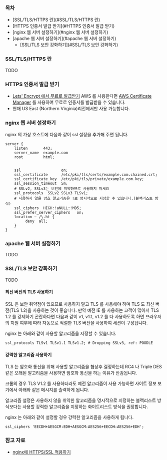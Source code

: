 ### 목차 

* [SSL/TLS/HTTPS 란](#SSL/TLS/HTTPS 란)
* [HTTPS 인증서 발급 받기](#HTTPS 인증서 발급 받기)
* [nginx 웹 서버 설정하기](#nginx 웹 서버 설정하기)
* [apache 웹 서버 설정하기](#apache 웹 서버 설정하기)
  * [SSL/TLS 보안 강화하기](#SSL/TLS 보안 강화하기)


### SSL/TLS/HTTPS 란
TODO


### HTTPS 인증서 발급 받기

* [Lets' Encrypt 에서 무료로 발급받기](https://blog.outsider.ne.kr/1178)
AWS 를 사용한다면 [AWS Certificate Manager](https://aws.amazon.com/ko/certificate-manager/) 를 사용하여 무료로 인증서를 발급받을 수 있습니다.
* 현재 US East (Northern Virginia)리전에서만 사용 가능합니다.


### nginx 웹 서버 설정하기

nginx 의 가상 호스트에 다음과 같이 ssl 설정을 추가해 주면 됩니다.

```
server {
    listen       443;
    server_name  example.com
    root         html;
 
 
    ssl                  on;
    ssl_certificate      /etc/pki/tls/certs/example.com.chained.crt;
    ssl_certificate_key  /etc/pki/tls/private/example.com.key;
    ssl_session_timeout  5m;
    # SSLv2, SSLv3는 보안에 취약하므로 사용하지 마세요
    ssl_protocols  SSLv2 SSLv3 TLSv1;
    # 사용하지 않을 암호 알고리즘은 !로 명시적으로 지정할 수 있습니다.(블랙리스트 방식) 	
    ssl_ciphers  HIGH:!aNULL:!MD5;
    ssl_prefer_server_ciphers   on;
    location ~ /\.ht {
         deny  all;
    }
}
```


### apache 웹 서버 설정하기

TODO


### SSL/TLS 보안 강화하기

TODO

#### 최신 버전의 TLS 사용하기

SSL 은 보안 취약점이 있으므로 사용하지 말고 TLS 를 사용해야 하며 TLS 도 최신 버전(TLS 1.2)을 사용하는 것이 좋습니다.
만약 예전 IE 를 사용하는 고객이 많아서 TLS 1.2 를 강제하기 곤란하다면 다음과 같이 v1, v1.1, v1.2 를 다 사용하도록 하면 브라우저의 지원 여부에 따라 자동으로 적절한 TLS 버전을 사용하여 세션이 구성됩니다. 

nginx 는 아래와 같이 사용할 알고리즘을 지정할 수 있습니다.
```
ssl_protocols TLSv1 TLSv1.1 TLSv1.2; # Dropping SSLv3, ref: POODLE
```

#### 강력한 알고리즘 사용하기

TLS 는 암호화 통신을 위해 사용할 알고리즘을 협상후 결정하는데 RC4 나 Triple DES 같은 오래된 알고리즘을 사용하면 암호화 통신을 하는 이유가 반감됩니다.

크롬의 경우 TLS V1.2 를 사용하더라도 예전 알고리즘이 사용 가능하면 사이트 정보 보기에서 아래와 같은 메시지를 출력하게 됩니다.

알고리즘 설정은 사용하지 않을 취약한 알고리즘을 명시적으로 지정하는 블랙리스트 방식보다는 사용할 강력한 알고리즘을 지정하는 화이트리스트 방식을 권장합니다.

nginx 는 아래와 같이 설정할 경우 강력한 알고리즘을 사용하게 됩니다.
```
ssl_ciphers 'EECDH+AESGCM:EDH+AESGCM:AES256+EECDH:AES256+EDH';
```


### 참고 자료
* [nginx에 HTTPS/SSL 적용하기](https://www.lesstif.com/pages/viewpage.action?pageId=27984443)
